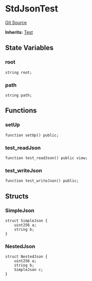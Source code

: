 # StdJsonTest
[Git Source](https://github.com/dustinstacy/boncurs/blob/7928cae257b46ede89b50d06eaae18601fcd0340/lib/forge-std/test/StdJson.t.sol)

**Inherits:**
[Test](/lib/forge-std/src/Test.sol/abstract.Test.md)


## State Variables
### root

```solidity
string root;
```


### path

```solidity
string path;
```


## Functions
### setUp


```solidity
function setUp() public;
```

### test_readJson


```solidity
function test_readJson() public view;
```

### test_writeJson


```solidity
function test_writeJson() public;
```

## Structs
### SimpleJson

```solidity
struct SimpleJson {
    uint256 a;
    string b;
}
```

### NestedJson

```solidity
struct NestedJson {
    uint256 a;
    string b;
    SimpleJson c;
}
```

